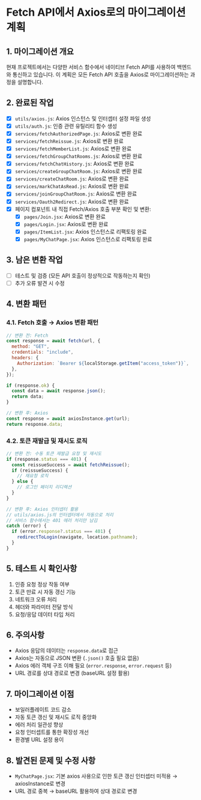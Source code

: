 # Fetch API에서 Axios로의 마이그레이션 계획

## 1. 마이그레이션 개요

현재 프로젝트에서는 다양한 서비스 함수에서 네이티브 Fetch API를 사용하여 백엔드와 통신하고 있습니다. 이 계획은 모든 Fetch API 호출을 Axios로 마이그레이션하는 과정을 설명합니다.

## 2. 완료된 작업

- [x] `utils/axios.js`: Axios 인스턴스 및 인터셉터 설정 파일 생성
- [x] `utils/auth.js`: 인증 관련 유틸리티 함수 생성
- [x] `services/fetchAuthorizedPage.js`: Axios로 변환 완료
- [x] `services/fetchReissue.js`: Axios로 변환 완료
- [x] `services/fetchMemberList.js`: Axios로 변환 완료
- [x] `services/fetchGroupChatRooms.js`: Axios로 변환 완료
- [x] `services/fetchChatHistory.js`: Axios로 변환 완료
- [x] `services/createGroupChatRoom.js`: Axios로 변환 완료
- [x] `services/createChatRoom.js`: Axios로 변환 완료
- [x] `services/markChatAsRead.js`: Axios로 변환 완료
- [x] `services/joinGroupChatRoom.js`: Axios로 변환 완료
- [x] `services/Oauth2Redirect.js`: Axios로 변환 완료
- [x] 페이지 컴포넌트 내 직접 Fetch/Axios 호출 부분 확인 및 변환:
  - [x] `pages/Join.jsx`: Axios로 변환 완료
  - [x] `pages/Login.jsx`: Axios로 변환 완료
  - [x] `pages/ItemList.jsx`: Axios 인스턴스로 리팩토링 완료
  - [x] `pages/MyChatPage.jsx`: Axios 인스턴스로 리팩토링 완료

## 3. 남은 변환 작업

- [ ] 테스트 및 검증 (모든 API 호출이 정상적으로 작동하는지 확인)
- [ ] 추가 오류 발견 시 수정

## 4. 변환 패턴

### 4.1. Fetch 호출 → Axios 변환 패턴

```javascript
// 변환 전: Fetch
const response = await fetch(url, {
  method: "GET",
  credentials: "include",
  headers: {
    Authorization: `Bearer ${localStorage.getItem("access_token")}`,
  },
});

if (response.ok) {
  const data = await response.json();
  return data;
}
```

```javascript
// 변환 후: Axios
const response = await axiosInstance.get(url);
return response.data;
```

### 4.2. 토큰 재발급 및 재시도 로직

```javascript
// 변환 전: 수동 토큰 재발급 요청 및 재시도
if (response.status === 401) {
  const reissueSuccess = await fetchReissue();
  if (reissueSuccess) {
    // 재요청 로직
  } else {
    // 로그인 페이지 리디렉션
  }
}
```

```javascript
// 변환 후: Axios 인터셉터 활용
// utils/axios.js의 인터셉터에서 자동으로 처리
// 서비스 함수에서는 401 에러 처리만 남김
catch (error) {
  if (error.response?.status === 401) {
    redirectToLogin(navigate, location.pathname);
  }
}
```

## 5. 테스트 시 확인사항

1. 인증 요청 정상 작동 여부
2. 토큰 만료 시 자동 갱신 기능
3. 네트워크 오류 처리
4. 헤더와 파라미터 전달 방식
5. 요청/응답 데이터 타입 처리

## 6. 주의사항

- Axios 응답의 데이터는 `response.data`로 접근
- Axios는 자동으로 JSON 변환 (`.json()` 호출 필요 없음)
- Axios 에러 객체 구조 이해 필요 (`error.response`, `error.request` 등)
- URL 경로를 상대 경로로 변경 (baseURL 설정 활용)

## 7. 마이그레이션 이점

- 보일러플레이트 코드 감소
- 자동 토큰 갱신 및 재시도 로직 중앙화
- 에러 처리 일관성 향상
- 요청 인터셉트를 통한 확장성 개선
- 환경별 URL 설정 용이

## 8. 발견된 문제 및 수정 사항

- `MyChatPage.jsx`: 기본 axios 사용으로 인한 토큰 갱신 인터셉터 미적용 → axiosInstance로 변경
- URL 경로 중복 → baseURL 활용하여 상대 경로로 변경

